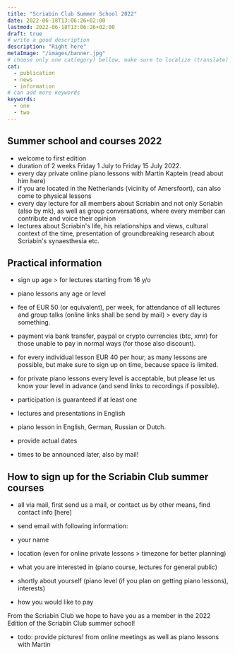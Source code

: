 ```yaml
---
title: "Scriabin Club Summer School 2022"
date: 2022-06-18T13:06:26+02:00
lastmod: 2022-06-18T13:06:26+02:00
draft: true
# write a good description
description: "Right here"
metaImage: "/images/banner.jpg" 
# choose only one cat(egory) bellow, make sure to localize (translate) it
cat:
  - publication
  - news
  - information
# can add more keywords
keywords:
  - one
  - two
---
```



## Summer school and courses 2022

- welcome to first edition
- duration of 2 weeks Friday 1 July to Friday 15 July 2022.
- every day private online piano lessons with Martin Kaptein (read about him here)
- if you are located in the Netherlands (vicinity of Amersfoort), can also come to physical lessons
- every day lecture for all members about Scriabin and not only Scriabin (also by mk), as well as group conversations, where every member can contribute and voice their opinion
- lectures about Scriabin's life, his relationships and views, cultural context of the time, presentation of groundbreaking research about Scriabin's synaesthesia etc.

## Practical information

- sign up age > for lectures starting from 16 y/o 
- piano lessons any age or level
- fee of EUR 50 (or equivalent), per week, for attendance of all lectures and group talks (online links shall be send by mail) > every day is something.
- payment via bank transfer, paypal or crypto currencies (btc, xmr) for those unable to pay in normal ways (for those also discount).
- for every individual lesson EUR 40 per hour, as many lessons are possible, but make sure to sign up on time, because space is limited.
- for private piano lessons every level is acceptable, but please let us know your level in advance (and send links to recordings if possible).
- participation is guaranteed if at least one 

- lectures and presentations in English
- piano lesson in English, German, Russian or Dutch.

- provide actual dates
- times to be announced later, also by mail!

## How to sign up for the Scriabin Club summer courses

- all via mail, first send us a mail, or contact us by other means, find contact info [here]

- send email with following information:

- your name
- location (even for online private lessons > timezone for better planning)
- what you are interested in (piano course, lectures for general public)
- shortly about yourself (piano level (if you plan on getting piano lessons), interests)
- how you would like to pay

From the Scriabin Club we hope to have you as a member in the 2022 Edition of the Scriabin Club summer school!

- todo: provide pictures! from online meetings as well as piano lessons with Martin
